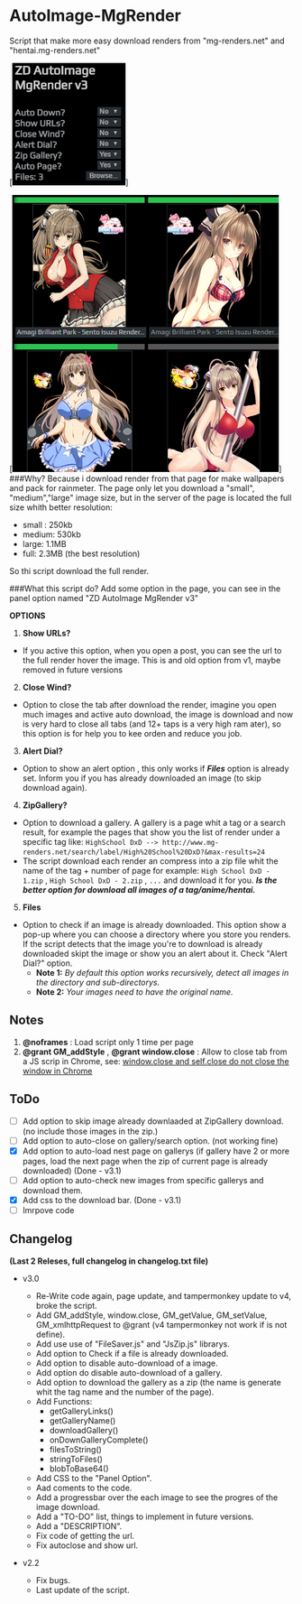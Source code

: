 # AutoImage-MgRender
Script that make more easy download renders from "mg-renders.net" and "hentai.mg-renders.net"

[![MENU](https://raw.githubusercontent.com/ZeroDrako/AutoImage-MgRender/master/1.PNG)]

[![Download Progressbar](https://raw.githubusercontent.com/ZeroDrako/AutoImage-MgRender/master/2.PNG)]
###Why?
Because i download render from that page for make wallpapers and pack for rainmeter.
The page only let you download a "small", "medium","large" image size, but in the server of the page is located the full size whith better resolution:
- small :     250kb
- medium:     530kb
- large:      1.1MB
- full:       2.3MB (the best resolution)
 
So thi script download the full render.

###What this script do?
Add some option in the page, you can see in the panel option named "ZD AutoImage MgRender v3"

**OPTIONS**

1. **Show URLs?**
  - If you active this option, when you open a post, you can see the url to the full render hover the image. This is and old option from v1, maybe removed in future versions

2. **Close Wind?**
  - Option to close the tab after download the render, imagine you open much images and active auto download, the image is download and now is very hard to close all tabs (and 12+ taps is a very high ram ater), so this option is for help you to kee orden and reduce you job.

3. **Alert Dial?**
  - Option to show an alert option , this only works if *__Files__* option is already set. Inform you if you has already downloaded an image (to skip download again).

4. **ZipGallery?**
  - Option to download a gallery. A gallery is a page whit a tag or a search result, for example the pages that show you the list of render under a specific tag like: 
  ```HighSchool DxD --> http://www.mg-renders.net/search/label/High%20School%20DxD?&max-results=24```
  - The script download each render an compress into a zip file whit the name of the tag + number of page for example:
  ```High School DxD - 1.zip``` , ```High School DxD - 2.zip``` , ```...```
  and download it for you. *__Is the better option for download all images of a tag/anime/hentai.__*

5. **Files**
  - Option to check if an image is already downloaded. This option show a pop-up where you can choose a directory where you store you renders. If the script detects that the image you're to download is already downloaded skipt the image or show you an alert about it. Check "Alert Dial?" option.
    - **Note 1:** *By default this option works recursively, detect all images in the directory and sub-directorys.*
    - **Note 2:** *Your images need to have the original name.*

## Notes
1. **@noframes** : Load script only 1 time per page
2. **@grant GM_addStyle** , **@grant window.close** : Allow to close tab from a JS scrip in Chrome, see: [window.close and self.close do not close the window in Chrome](http://stackoverflow.com/questions/19761241/window-close-and-self-close-do-not-close-the-window-in-chrome)

## ToDo
- [ ] Add option to skip image already downlaaded at ZipGallery download. (no include those images in the zip.)
- [ ] Add option to auto-close on gallery/search option. (not working fine)
- [x] Add option to auto-load nest page on gallerys (if gallery have 2 or more pages, load the next page when the zip of current page is already downloaded) (Done - v3.1)
- [ ] Add option to auto-check new images from specific gallerys and download them.
- [x] Add css to the download bar. (Done - v3.1)
- [ ] Imrpove code

## Changelog
**(Last 2 Releses, full changelog in **changelog.txt** file)**
- v3.0
  - Re-Write code again, page update, and tampermonkey update to v4, broke the script.
  - Add GM_addStyle, window.close, GM_getValue, GM_setValue, GM_xmlhttpRequest to @grant (v4 tampermonkey not work if is not define).
  - Add use use of "FileSaver.js" and "JsZip.js" librarys.
  - Add option to Check if a file is already downloaded.
  - Add option to disable auto-download of a image.
  - Add option do disable auto-download of a gallery. 
  - Add option to download the gallery as a zip (the name is generate whit the tag name and the number of the page).
  - Add Functions:
    - getGalleryLinks()
    - getGalleryName()
    - downloadGallery()
    - onDownGalleryComplete()
    - filesToString()
    - stringToFiles()
    - blobToBase64()
  - Add CSS to the "Panel Option".
  - Aad coments to the code.
  - Add a progressbar over the each image to see the progres of the image download.
  - Add a "TO-DO" list, things to implement in future versions.
  - Add a "DESCRIPTION".
  - Fix code of getting the url.
  - Fix autoclose and show url.

- v2.2
  - Fix bugs.
  - Last update of the script.

